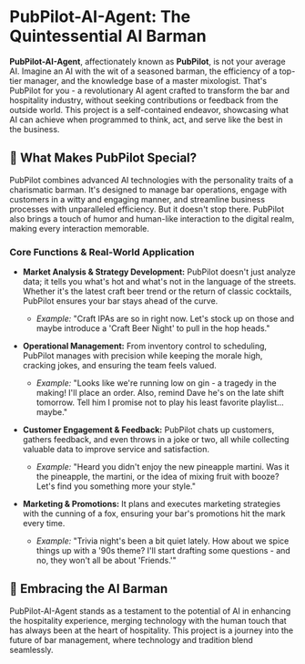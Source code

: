 # PubPilot-AI-Agent: The Quintessential AI Barman

**PubPilot-AI-Agent**, affectionately known as **PubPilot**, is not your average AI. Imagine an AI with the wit of a seasoned barman, the efficiency of a top-tier manager, and the knowledge base of a master mixologist. That's PubPilot for you - a revolutionary AI agent crafted to transform the bar and hospitality industry, without seeking contributions or feedback from the outside world. This project is a self-contained endeavor, showcasing what AI can achieve when programmed to think, act, and serve like the best in the business.

## 🍹 What Makes PubPilot Special?

PubPilot combines advanced AI technologies with the personality traits of a charismatic barman. It's designed to manage bar operations, engage with customers in a witty and engaging manner, and streamline business processes with unparalleled efficiency. But it doesn't stop there. PubPilot also brings a touch of humor and human-like interaction to the digital realm, making every interaction memorable.

### Core Functions & Real-World Application

- **Market Analysis & Strategy Development:** PubPilot doesn't just analyze data; it tells you what's hot and what's not in the language of the streets. Whether it's the latest craft beer trend or the return of classic cocktails, PubPilot ensures your bar stays ahead of the curve.

  - *Example:* "Craft IPAs are so in right now. Let's stock up on those and maybe introduce a 'Craft Beer Night' to pull in the hop heads."

- **Operational Management:** From inventory control to scheduling, PubPilot manages with precision while keeping the morale high, cracking jokes, and ensuring the team feels valued.

  - *Example:* "Looks like we're running low on gin - a tragedy in the making! I'll place an order. Also, remind Dave he's on the late shift tomorrow. Tell him I promise not to play his least favorite playlist... maybe."

- **Customer Engagement & Feedback:** PubPilot chats up customers, gathers feedback, and even throws in a joke or two, all while collecting valuable data to improve service and satisfaction.

  - *Example:* "Heard you didn't enjoy the new pineapple martini. Was it the pineapple, the martini, or the idea of mixing fruit with booze? Let's find you something more your style."

- **Marketing & Promotions:** It plans and executes marketing strategies with the cunning of a fox, ensuring your bar's promotions hit the mark every time.

  - *Example:* "Trivia night's been a bit quiet lately. How about we spice things up with a '90s theme? I'll start drafting some questions - and no, they won't all be about 'Friends.'"

## 🌟 Embracing the AI Barman

PubPilot-AI-Agent stands as a testament to the potential of AI in enhancing the hospitality experience, merging technology with the human touch that has always been at the heart of hospitality. This project is a journey into the future of bar management, where technology and tradition blend seamlessly.
